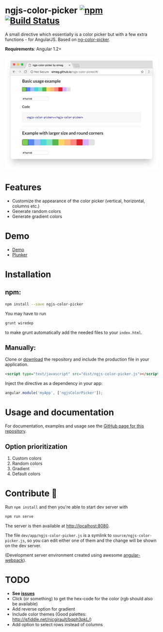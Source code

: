 # ngjs-color-picker [![npm](https://img.shields.io/npm/dm/ngjs-color-picker.svg)](https://npmjs.org/package/ngjs-color-picker) [![Build Status](https://travis-ci.org/simeg/ngjs-color-picker.svg?branch=master)](https://travis-ci.org/simeg/ngjs-color-picker)

A small directive which essentially is a color picker but with a few extra functions - for AngularJS. Based on [ng-color-picker](https://github.com/joujiahe/ng-color-picker).

**Requirements**: Angular 1.2+

![Screenshot](assets/screenshot.png)

# Features
- Customize the appearance of the color picker (vertical, horizontal, columns etc.)
- Generate random colors
- Generate gradient colors

# Demo
- [Demo](http://simeg.github.io/ngjs-color-picker)
- [Plunker](http://embed.plnkr.co/INXf3efkYeP1gWaF9SId/preview)

# Installation
## npm:
``` bash
npm install --save ngjs-color-picker
```

You may have to run

``` bash
grunt wiredep
```

to make grunt automatically add the needed files to your `index.html`.

## Manually:
Clone or [download](https://github.com/simeg/ngjs-color-picker/archive/master.zip) the repository and include the production file in your application.

``` html
<script type="text/javascript" src="dist/ngjs-color-picker.js"></script>
```

Inject the directive as a dependency in your app:

``` javascript
angular.module('myApp', ['ngjsColorPicker']);
```

# Usage and documentation
For documentation, examples and usage see the [GitHub page for this repository](http://simeg.github.io/ngjs-color-picker).

## Option prioritization
1. Custom colors
2. Random colors
3. Gradient
4. Default colors

# Contribute :raised_hands:
Run `npm install` and then you're able to start dev server with
``` bash
npm run serve
```

The server is then available at [http://localhost:8080](http://localhost:8080).

The file `dev/app/ngjs-color-picker.js` is a symlink to `source/ngjs-color-picker.js`, so you can edit either one of them and the change will be shown on the dev server.

(Development server environment created using awesome [angular-webpack](https://github.com/preboot/angular-webpack)).

# TODO
* **See [issues](https://github.com/simeg/ngjs-color-picker/issues)**
* Click (or something) to get the hex-code for the color (rgb should also be available)
* Add reverse option for gradient
* Include color themes (Good palettes: http://jsfiddle.net/nicgirault/bqph3pkL/)
* Add option to select rows instead of columns
